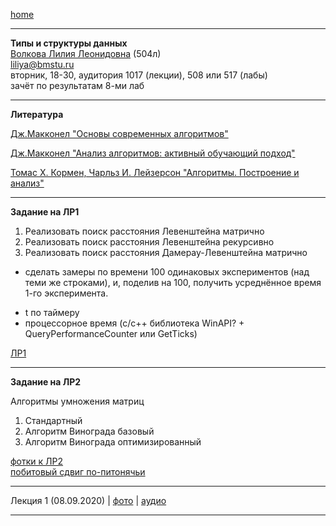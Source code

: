 [home](https://github.com/dKosarevsky/iu7/blob/master/2020_2021_3sem.md)
____________________________________
**Типы и структуры данных** \
[Волкова Лилия Леонидовна](https://www.hse.ru/org/persons/69165154) (504л) \
liliya@bmstu.ru \
вторник, 18-30, аудитория 1017 (лекции), 508 или 517 (лабы) \
зачёт по результатам 8-ми лаб
____________________________________
**Литература**

[Дж.Макконел "Основы современных алгоритмов"](https://drive.google.com/file/d/1NXChAct0nCx3uMfQ-Em50TY-T4BWFm5n/view?usp=sharing)

[Дж.Макконел "Анализ алгоритмов: активный обучающий подход"](http://www.technosphera.ru/files/book_pdf/0/book_8_3.pdf)

[Томас Х. Кормен, Чарльз И. Лейзерсон "Алгоритмы. Построение и анализ"](https://t.me/progbook/15)
____________________________________

**Задание на ЛР1**
1. Реализовать поиск расстояния Левенштейна матрично
2. Реализовать поиск расстояния Левенштейна рекурсивно
3. Реализовать поиск расстояния Дамерау-Левенштейна матрично

+ сделать замеры по времени 100 одинаковых экспериментов (над теми же строками), и, поделив на 100,
получить усреднённое время 1-го эксперимента.
- t по таймеру
- процессорное время (c/c++ библиотека WinAPI? + QueryPerformanceCounter или GetTicks)

[ЛР1](https://www.kaggle.com/dmisky/tads-lab-01)
____________________________________

**Задание на ЛР2**

Алгоритмы умножения матриц

1. Стандартный
2. Алгоритм Винограда базовый
3. Алгоритм Винограда оптимизированный

 [фотки к ЛР2](https://drive.google.com/drive/folders/19F0r92UZy7WqeTX9bbIl64P4nGbfljqo?usp=sharing) \
 [побитовый сдвиг по-питонячьи](https://wiki.python.org/moin/BitwiseOperators)
____________________________________

Лекция 1 (08.09.2020) | [фото](https://drive.google.com/drive/folders/1OYuu3KKNGjLVhArjl6piAMHTkfpSgHud?usp=sharing) | [аудио](https://drive.google.com/drive/folders/1vkE5v2c4qiqtBCoP984QhED_ukufxqBA?usp=sharing)
____________________________________
